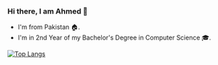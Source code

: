 ### Hi there, I am Ahmed 👋

- I'm from Pakistan 🏠.
- I'm in 2nd Year of my Bachelor's Degree in Computer Science 🎓.
<!-- - I'm learning and working on data related domains in Python 🐍. -->


[![Top Langs](https://github-readme-stats.vercel.app/api/top-langs/?username=ahmedivy&hide=html&theme=react&layout=compact&card_width=450&custom_title=Top%20Languages&langs_count=8&exclude_repo=coursera,Java,Auction-System-JavaFX)](https://github.com/ahmedivy)


